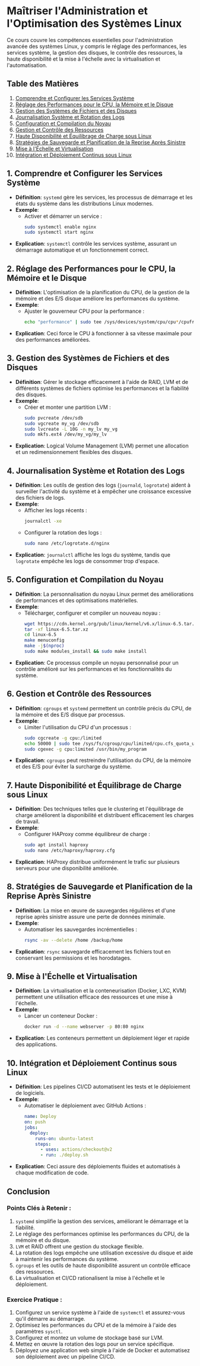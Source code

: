
# Maîtriser l'Administration et l'Optimisation des Systèmes Linux

Ce cours couvre les compétences essentielles pour l'administration avancée des systèmes Linux, y compris le réglage des performances, les services système, la gestion des disques, le contrôle des ressources, la haute disponibilité et la mise à l'échelle avec la virtualisation et l'automatisation.

## Table des Matières
1. [Comprendre et Configurer les Services Système](#comprendre-et-configurer-les-services-systeme)
2. [Réglage des Performances pour le CPU, la Mémoire et le Disque](#reglage-des-performances-pour-le-cpu-la-memoire-et-le-disque)
3. [Gestion des Systèmes de Fichiers et des Disques](#gestion-des-systemes-de-fichiers-et-des-disques)
4. [Journalisation Système et Rotation des Logs](#journalisation-systeme-et-rotation-des-logs)
5. [Configuration et Compilation du Noyau](#configuration-et-compilation-du-noyau)
6. [Gestion et Contrôle des Ressources](#gestion-et-controle-des-ressources)
7. [Haute Disponibilité et Équilibrage de Charge sous Linux](#haute-disponibilite-et-equilibrage-de-charge-sous-linux)
8. [Stratégies de Sauvegarde et Planification de la Reprise Après Sinistre](#strategies-de-sauvegarde-et-planification-de-la-reprise-apres-sinistre)
9. [Mise à l'Échelle et Virtualisation](#mise-a-lechelle-et-virtualisation)
10. [Intégration et Déploiement Continus sous Linux](#integration-et-deploiement-continus-sous-linux)

## 1. Comprendre et Configurer les Services Système
- **Définition**: `systemd` gère les services, les processus de démarrage et les états du système dans les distributions Linux modernes.
- **Exemple**:
  - Activer et démarrer un service :
    ```bash
    sudo systemctl enable nginx
    sudo systemctl start nginx
    ```
- **Explication**: `systemctl` contrôle les services système, assurant un démarrage automatique et un fonctionnement correct.

## 2. Réglage des Performances pour le CPU, la Mémoire et le Disque
- **Définition**: L'optimisation de la planification du CPU, de la gestion de la mémoire et des E/S disque améliore les performances du système.
- **Exemple**:
  - Ajuster le gouverneur CPU pour la performance :
    ```bash
    echo "performance" | sudo tee /sys/devices/system/cpu/cpu*/cpufreq/scaling_governor
    ```
- **Explication**: Ceci force le CPU à fonctionner à sa vitesse maximale pour des performances améliorées.

## 3. Gestion des Systèmes de Fichiers et des Disques
- **Définition**: Gérer le stockage efficacement à l'aide de RAID, LVM et de différents systèmes de fichiers optimise les performances et la fiabilité des disques.
- **Exemple**:
  - Créer et monter une partition LVM :
    ```bash
    sudo pvcreate /dev/sdb
    sudo vgcreate my_vg /dev/sdb
    sudo lvcreate -L 10G -n my_lv my_vg
    sudo mkfs.ext4 /dev/my_vg/my_lv
    ```
- **Explication**: Logical Volume Management (LVM) permet une allocation et un redimensionnement flexibles des disques.

## 4. Journalisation Système et Rotation des Logs
- **Définition**: Les outils de gestion des logs (`journald`, `logrotate`) aident à surveiller l'activité du système et à empêcher une croissance excessive des fichiers de logs.
- **Exemple**:
  - Afficher les logs récents :
    ```bash
    journalctl -xe
    ```
  - Configurer la rotation des logs :
    ```bash
    sudo nano /etc/logrotate.d/nginx
    ```
- **Explication**: `journalctl` affiche les logs du système, tandis que `logrotate` empêche les logs de consommer trop d'espace.

## 5. Configuration et Compilation du Noyau
- **Définition**: La personnalisation du noyau Linux permet des améliorations de performances et des optimisations matérielles.
- **Exemple**:
  - Télécharger, configurer et compiler un nouveau noyau :
    ```bash
    wget https://cdn.kernel.org/pub/linux/kernel/v6.x/linux-6.5.tar.xz
    tar -xf linux-6.5.tar.xz
    cd linux-6.5
    make menuconfig
    make -j$(nproc)
    sudo make modules_install && sudo make install
    ```
- **Explication**: Ce processus compile un noyau personnalisé pour un contrôle amélioré sur les performances et les fonctionnalités du système.

## 6. Gestion et Contrôle des Ressources
- **Définition**: `cgroups` et `systemd` permettent un contrôle précis du CPU, de la mémoire et des E/S disque par processus.
- **Exemple**:
  - Limiter l'utilisation du CPU d'un processus :
    ```bash
    sudo cgcreate -g cpu:/limited
    echo 50000 | sudo tee /sys/fs/cgroup/cpu/limited/cpu.cfs_quota_us
    sudo cgexec -g cpu:limited /usr/bin/my_program
    ```
- **Explication**: `cgroups` peut restreindre l'utilisation du CPU, de la mémoire et des E/S pour éviter la surcharge du système.

## 7. Haute Disponibilité et Équilibrage de Charge sous Linux
- **Définition**: Des techniques telles que le clustering et l'équilibrage de charge améliorent la disponibilité et distribuent efficacement les charges de travail.
- **Exemple**:
  - Configurer HAProxy comme équilibreur de charge :
    ```bash
    sudo apt install haproxy
    sudo nano /etc/haproxy/haproxy.cfg
    ```
- **Explication**: HAProxy distribue uniformément le trafic sur plusieurs serveurs pour une disponibilité améliorée.

## 8. Stratégies de Sauvegarde et Planification de la Reprise Après Sinistre
- **Définition**: La mise en œuvre de sauvegardes régulières et d'une reprise après sinistre assure une perte de données minimale.
- **Exemple**:
  - Automatiser les sauvegardes incrémentielles :
    ```bash
    rsync -av --delete /home /backup/home
    ```
- **Explication**: `rsync` sauvegarde efficacement les fichiers tout en conservant les permissions et les horodatages.

## 9. Mise à l'Échelle et Virtualisation
- **Définition**: La virtualisation et la conteneurisation (Docker, LXC, KVM) permettent une utilisation efficace des ressources et une mise à l'échelle.
- **Exemple**:
  - Lancer un conteneur Docker :
    ```bash
    docker run -d --name webserver -p 80:80 nginx
    ```
- **Explication**: Les conteneurs permettent un déploiement léger et rapide des applications.

## 10. Intégration et Déploiement Continus sous Linux
- **Définition**: Les pipelines CI/CD automatisent les tests et le déploiement de logiciels.
- **Exemple**:
  - Automatiser le déploiement avec GitHub Actions :
    ```yaml
    name: Deploy
    on: push
    jobs:
      deploy:
        runs-on: ubuntu-latest
        steps:
          - uses: actions/checkout@v2
          - run: ./deploy.sh
    ```
- **Explication**: Ceci assure des déploiements fluides et automatisés à chaque modification de code.

## Conclusion

### Points Clés à Retenir :
1. `systemd` simplifie la gestion des services, améliorant le démarrage et la fiabilité.
2. Le réglage des performances optimise les performances du CPU, de la mémoire et du disque.
3. `LVM` et RAID offrent une gestion du stockage flexible.
4. La rotation des logs empêche une utilisation excessive du disque et aide à maintenir les performances du système.
5. `cgroups` et les outils de haute disponibilité assurent un contrôle efficace des ressources.
6. La virtualisation et CI/CD rationalisent la mise à l'échelle et le déploiement.

### Exercice Pratique :
1. Configurez un service système à l'aide de `systemctl` et assurez-vous qu'il démarre au démarrage.
2. Optimisez les performances du CPU et de la mémoire à l'aide des paramètres `sysctl`.
3. Configurez et montez un volume de stockage basé sur LVM.
4. Mettez en œuvre la rotation des logs pour un service spécifique.
5. Déployez une application web simple à l'aide de Docker et automatisez son déploiement avec un pipeline CI/CD.
